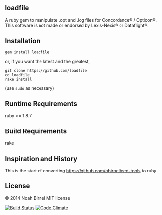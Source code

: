 loadfile
---------
A ruby gem to manipulate .opt and .log files
for Concordance® / Opticon®.
This software is not made or endorsed by Lexis-Nexis® or Dataflight®.

Installation
---------
`gem install loadfile`

or, if you want the latest and the greatest, 

    git clone https://github.com/loadfile
    cd loadfile
    rake install

(use `sudo` as necessary)

Runtime Requirements
---------
ruby >= 1.8.7

Build Requirements
---------
rake

Inspiration and History
---------
This is the start of converting
https://github.com/nbirnel/eed-tools
to ruby.

License
---------
© 2014 Noah Birnel
MIT license

[![Build Status](https://travis-ci.org/nbirnel/loadfile.png?branch=master)](https://travis-ci.org/nbirnel/loadfile)
[![Code Climate](https://codeclimate.com/github/nbirnel/loadfile.png)](https://codeclimate.com/github/nbirnel/loadfile)

